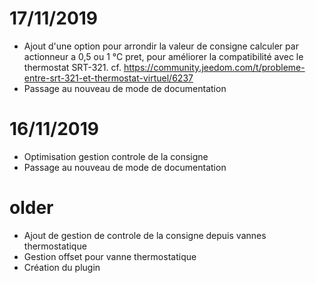 # 17/11/2019

- Ajout d'une option pour arrondir la valeur de consigne calculer par actionneur a 0,5 ou 1 °C pret,
  pour améliorer la compatibilité avec le thermostat SRT-321. cf. https://community.jeedom.com/t/probleme-entre-srt-321-et-thermostat-virtuel/6237
- Passage au nouveau de mode de documentation

# 16/11/2019

- Optimisation gestion controle de la consigne
- Passage au nouveau de mode de documentation

# older

- Ajout de gestion de controle de la consigne depuis vannes thermostatique
- Gestion offset pour vanne thermostatique
- Création du plugin
